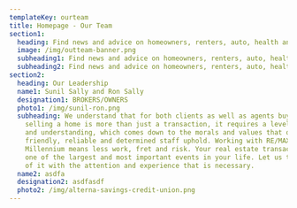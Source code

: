 ```yaml
---
templateKey: ourteam
title: Homepage - Our Team
section1:
  heading: Find news and advice on homeowners, renters, auto, health and life insurance.
  image: /img/outteam-banner.png
  subheading1: Find news and advice on homeowners, renters, auto, health and life insurance.
  subheading2: Find news and advice on homeowners, renters, auto, health and life insurance.
section2:
  heading: Our Leadership
  name1: Sunil Sally and Ron Sally
  designation1: BROKERS/OWNERS
  photo1: /img/sunil-ron.png
  subheading: We understand that for both clients as well as agents buying or
    selling a home is more than just a transaction, it requires a level of trust
    and understanding, which comes down to the morals and values that our
    friendly, reliable and determined staff uphold. Working with RE/MAX
    Millennium means less work, fret and risk. Your real estate transaction is
    one of the largest and most important events in your life. Let us take care
    of it with the attention and experience that is necessary.
  name2: asdfa
  designation2: asdfasdf
  photo2: /img/alterna-savings-credit-union.png
---
```

